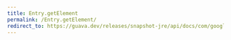 ```yaml
---
title: Entry.getElement
permalink: /Entry.getElement/
redirect_to: https://guava.dev/releases/snapshot-jre/api/docs/com/google/common/collect/Multiset.Entry.html#getElement--
---
```

